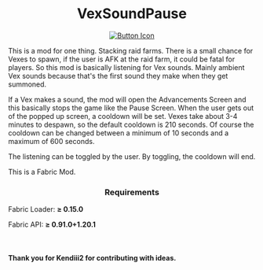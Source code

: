 <h1 align = center>VexSoundPause</h1> 
<div align = center>
    
   [![Button Icon]][Link]

</div>

This is a mod for one thing. Stacking raid farms. There is a small chance for Vexes to spawn, if the user is AFK at the raid farm, it could be fatal for players.
So this mod is basically listening for Vex sounds. Mainly ambient Vex sounds because that's the first sound they make when they get summoned.

If a Vex makes a sound, the mod will open the Advancements Screen and this basically stops the game like the Pause Screen. When the user gets out of the popped up screen, a cooldown will be set. Vexes take about 3-4 minutes to despawn, so the default cooldown is 210 seconds. Of course the cooldown can be changed between a minimum of 10 seconds and a maximum of 600 seconds. 

The listening can be toggled by the user. By toggling, the cooldown will end. 

This is a Fabric Mod.

<h3 align = center>Requirements</h3>

<div>
    
Fabric Loader: **≥ 0.15.0**
    
Fabric API: **≥ 0.91.0+1.20.1**
    
</div>
<br>

#### Thank you for Kendiii2 for contributing with ideas. 

<!---------------------------------------------------------------------------->

[Button Icon]: https://img.shields.io/badge/Installation-EF2D5E?style=for-the-badge&logoColor=white&logo=DocuSign
[Shield]: Types/Shield.md
[Link]: https://github.com/Soviaat/VexSoundPause/releases
